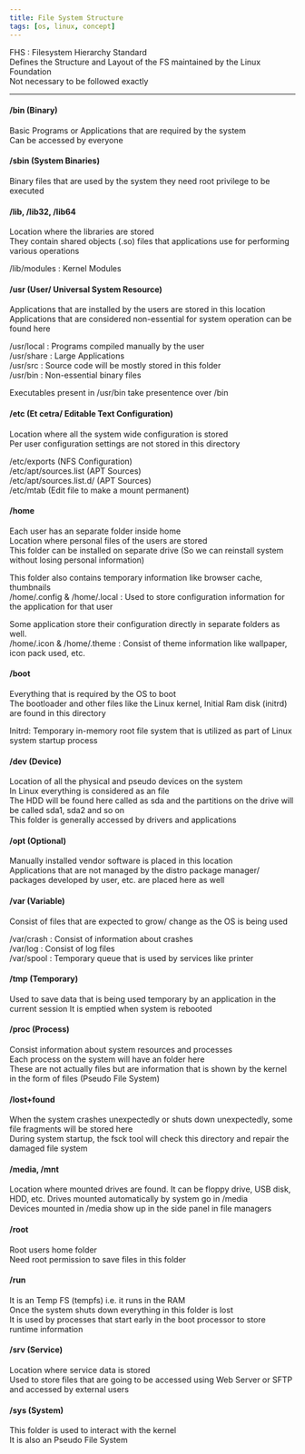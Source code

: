 ```yaml
---
title: File System Structure
tags: [os, linux, concept]
---
```


FHS : Filesystem Hierarchy Standard  
Defines the Structure and Layout of the FS maintained by the Linux Foundation  
Not necessary to be followed exactly

---

#### /bin (Binary)

Basic Programs or Applications that are required by the system  
Can be accessed by everyone

#### /sbin (System Binaries)

Binary files that are used by the system they need root privilege to be executed

#### /lib, /lib32, /lib64

Location where the libraries are stored  
They contain shared objects (.so) files that applications use for performing various operations

/lib/modules : Kernel Modules

#### /usr (User/ Universal System Resource)

Applications that are installed by the users are stored in this location  
Applications that are considered non-essential for system operation can be found here

/usr/local : Programs compiled manually by the user  
/usr/share : Large Applications  
/usr/src : Source code will be mostly stored in this folder  
/usr/bin : Non-essential binary files

Executables present in /usr/bin take presentence over /bin

#### /etc (Et cetra/ Editable Text Configuration)

Location where all the system wide configuration is stored  
Per user configuration settings are not stored in this directory

/etc/exports (NFS Configuration)  
/etc/apt/sources.list (APT Sources)  
/etc/apt/sources.list.d/ (APT Sources)  
/etc/mtab (Edit file to make a mount permanent)

#### /home

Each user has an separate folder inside home  
Location where personal files of the users are stored  
This folder can be installed on separate drive (So we can reinstall system without losing personal information)

This folder also contains temporary information like browser cache, thumbnails  
/home/.config & /home/.local : Used to store configuration information for the application for that user

Some application store their configuration directly in separate folders as well.  
/home/.icon & /home/.theme : Consist of theme information like wallpaper, icon pack used, etc.

#### /boot

Everything that is required by the OS to boot  
The bootloader and other files like the Linux kernel, Initial Ram disk (initrd) are found in this directory

Initrd: Temporary in-memory root file system that is utilized as part of Linux system startup process

#### /dev (Device)

Location of all the physical and pseudo devices on the system  
In Linux everything is considered as an file  
The HDD will be found here called as sda and the partitions on the drive will be called sda1, sda2 and so on  
This folder is generally accessed by drivers and applications

#### /opt (Optional)

Manually installed vendor software is placed in this location  
Applications that are not managed by the distro package manager/ packages developed by user, etc. are placed here as well

#### /var (Variable)

Consist of files that are expected to grow/ change as the OS is being used

/var/crash : Consist of information about crashes  
/var/log : Consist of log files  
/var/spool : Temporary queue that is used by services like printer

#### /tmp (Temporary)

Used to save data that is being used temporary by an application in the current session
It is emptied when system is rebooted

#### /proc (Process)

Consist information about system resources and processes  
Each process on the system will have an folder here  
These are not actually files but are information that is shown by the kernel in the form of files (Pseudo File System)

#### /lost+found

When the system crashes unexpectedly or shuts down unexpectedly, some file fragments will be stored here  
During system startup, the fsck tool will check this directory and repair the damaged file system

#### /media, /mnt

Location where mounted drives are found. It can be floppy drive, USB disk, HDD, etc.  Drives mounted automatically by system go in /media  
Devices mounted in /media show up in the side panel in file managers

#### /root

Root users home folder  
Need root permission to save files in this folder

#### /run

It is an Temp FS (tempfs) i.e. it runs in the RAM  
Once the system shuts down everything in this folder is lost  
It is used by processes that start early in the boot processor to store runtime information

#### /srv (Service)

Location where service data is stored  
Used to store files that are going to be accessed using Web Server or SFTP and accessed by external users

#### /sys (System)

This folder is used to interact with the kernel  
It is also an Pseudo File System